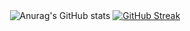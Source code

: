 <div align="center">
  <img src="https://github-readme-stats.vercel.app/api?username=Nade00&show_icons=true&theme=synthwave" alt="Anurag's GitHub stats" />
  
  <a href="https://git.io/streak-stats">
    <img src="https://github-readme-streak-stats.herokuapp.com?user=Nade00&theme=highcontrast" alt="GitHub Streak" />
  </a>
</div>
